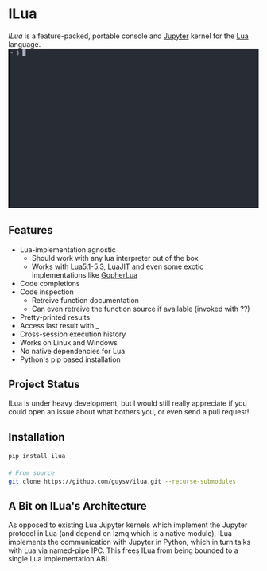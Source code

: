 # ILua
*ILua* is a feature-packed, portable console and [Jupyter](http://jupyter.org/) kernel for the  [Lua](https://www.lua.org/) language.
![](demo.gif)
## Features
 * Lua-implementation agnostic
   * Should work with any lua interpreter out of the box
   * Works with Lua5.1-5.3, [LuaJIT](http://luajit.org/) and even some exotic implementations like [GopherLua](https://github.com/yuin/gopher-lua)
 * Code completions
 * Code inspection
   * Retreive function documentation
   * Can even retreive the function source if available (invoked with ??)
 * Pretty-printed results
 * Access last result with _
 * Cross-session execution history
 * Works on Linux and Windows
 * No native dependencies for Lua
 * Python's pip based installation

## Project Status
ILua is under heavy development, but I would still really appreciate if you could open an issue about what bothers you, or even send a pull request!

## Installation
```bash
pip install ilua

# From source
git clone https://github.com/guysv/ilua.git --recurse-submodules
```

## A Bit on ILua's Architecture
As opposed to existing Lua Jupyter kernels which implement the Jupyter protocol in Lua (and depend on lzmq which is a native module), ILua implements the communication with Jupyter in Python, which in turn talks with Lua via named-pipe IPC. This frees ILua from being bounded to a single Lua implementation ABI.

